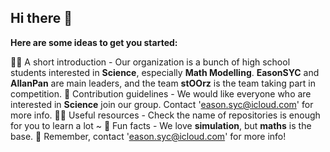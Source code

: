## Hi there 👋

**Here are some ideas to get you started:**

🙋‍♀️ A short introduction - Our organization is a bunch of high school students interested in **Science**, especially **Math Modelling**. **EasonSYC** and **AllanPan** are main leaders, and the team **stOOrz** is the team taking part in competition.
🌈 Contribution guidelines - We would like everyone who are interested in **Science** join our group. Contact 'eason.syc@icloud.com' for more info.
👩‍💻 Useful resources - Check the name of repositories is enough for you to learn a lot ~
🍿 Fun facts - We love **simulation**, but **maths** is the base.
🧙 Remember, contact 'eason.syc@icloud.com' for more info!
